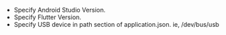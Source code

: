 - Specify Android Studio Version.
- Specify Flutter Version.
- Specify USB device in path section of application.json. ie, /dev/bus/usb
